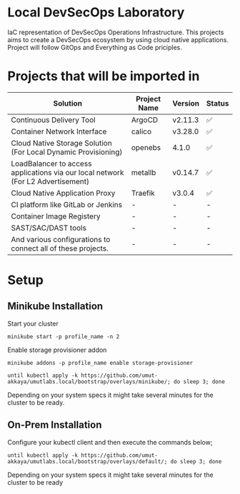 # Local DevSecOps Laboratory
IaC representation of DevSecOps Operations Infrastructure. This projects aims to create a DevSecOps ecosystem by using cloud native applications. Project will follow GitOps and Everything as Code priciples.

# Projects that will be imported in
| Solution | Project Name | Version | Status |
| ---- | --- | --- | --- |
| Continuous Delivery Tool | ArgoCD | v2.11.3 | :white_check_mark: |
| Container Network Interface | calico | v3.28.0 | :white_check_mark: |
| Cloud Native Storage Solution (For Local Dynamic Provisioning) | openebs | 4.1.0 | :white_check_mark:|
| LoadBalancer to access applications via our local network (For L2 Advertisement) | metallb | v0.14.7 | :white_check_mark: |
| Cloud Native Application Proxy | Traefik | v3.0.4 | :white_check_mark: |
| CI platform like GitLab or Jenkins | - | - | - |
| Container Image Registery | - | - | - |
| SAST/SAC/DAST tools | - | - | - |
| And various configurations to connect all of these projects. | - | - | - |

# Setup
## Minikube Installation
Start your cluster
```shell
minikube start -p profile_name -n 2
```
Enable storage provisioner addon
```shell
minikube addons -p profile_name enable storage-provisioner
```
```shell
until kubectl apply -k https://github.com/umut-akkaya/umutlabs.local/bootstrap/overlays/minikube/; do sleep 3; done
```

Depending on your system specs it might take several minutes for the cluster to be ready.

## On-Prem Installation
Configure your kubectl client and then execute the commands below;

```shell
until kubectl apply -k https://github.com/umut-akkaya/umutlabs.local/bootstrap/overlays/default/; do sleep 3; done
```

Depending on your system specs it might take several minutes for the cluster to be ready